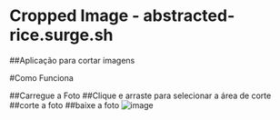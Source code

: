 # Cropped Image - abstracted-rice.surge.sh

##Aplicação para cortar imagens

#Como Funciona

##Carregue a Foto
##Clique e arraste para selecionar a área de corte
##corte a foto
##baixe a foto
![image](https://user-images.githubusercontent.com/81257067/138517440-26c7223b-dfb7-4e7c-b6cb-1b0fe10ad67a.png)
